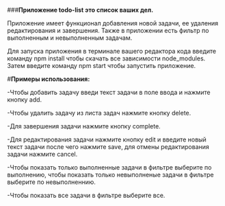###**Приложение todo-list это список ваших дел.**

Приложение имеет функционал добавления новой задачи, ее удаления редактирования и завершения. Также в приложении есть фильтр по выполненным и невыполненным задачам.


Для запуска приложения в терминале вашего редактора кода введите команду npm install чтобы скачать все зависимости node_modules. Затем введите команду npm start чтобы запустить приложение.


#**Примеры использования:**

-Чтобы добавить задачу введи текст задачи в поле ввода и нажмите кнопку add.

-Чтобы удалить задачу из листа задач нажмите кнопку delete.

-Для завершения задачи нажмите кнопку complete.

-Для редактирования задачи нажмите кнопку edit и введите новый текст задачи после чего нажмите save, для отмены редактирования задачи нажмите cancel.

-Чтобы показать только выполненные задачи в фильтре выберите по выполнению, чтобы показать только невыполненые задачи в фильтре выберите по невыполненнию.

-Чтобы показать все задачи в фильтре выберите все.
